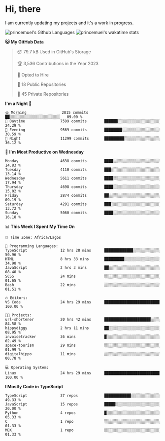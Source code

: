 # Hi, there

<!--
**princemuel/princemuel** is a ✨ _special_ ✨ repository because its `README.md` (this file) appears on your GitHub profile.

Here are some ideas to get you started:

- 🔭 I’m currently working on ...
- 🌱 I’m currently learning ...
- 👯 I’m looking to collaborate on ...
- 🤔 I’m looking for help with ...
- 💬 Ask me about ...
- 📫 How to reach me: ...
- 😄 Pronouns: ...
- ⚡ Fun fact: ...
-->

I am currently updating my projects and it's a work in progress.

![princemuel's Github Languages](https://github-readme-stats.vercel.app/api/top-langs/?username=princemuel&text_color=586069&layout=compact&hide_border=true&title_color=0366d6&count_private=true&include_all_commits=true&theme=tokyonight&show_icons=true)
![princemuel's wakatime stats](https://github-readme-stats.vercel.app/api/wakatime?username=princemuel&text_color=586069&layout=compact&hide_border=true&title_color=0366d6&count_private=true&include_all_commits=true&theme=tokyonight&show_icons=true)

<!--START_SECTION:waka-->
**🐱 My GitHub Data** 

> 📦 79.7 kB Used in GitHub's Storage 
 > 
> 🏆 3,536 Contributions in the Year 2023
 > 
> 💼 Opted to Hire
 > 
> 📜 18 Public Repositories 
 > 
> 🔑 45 Private Repositories 
 > 
**I'm a Night 🦉** 

```text
🌞 Morning                2815 commits        ██░░░░░░░░░░░░░░░░░░░░░░░   09.00 % 
🌆 Daytime                7599 commits        ██████░░░░░░░░░░░░░░░░░░░   24.29 % 
🌃 Evening                9569 commits        ████████░░░░░░░░░░░░░░░░░   30.59 % 
🌙 Night                  11299 commits       █████████░░░░░░░░░░░░░░░░   36.12 % 
```
📅 **I'm Most Productive on Wednesday** 

```text
Monday                   4638 commits        ████░░░░░░░░░░░░░░░░░░░░░   14.83 % 
Tuesday                  4110 commits        ███░░░░░░░░░░░░░░░░░░░░░░   13.14 % 
Wednesday                5611 commits        ████░░░░░░░░░░░░░░░░░░░░░   17.94 % 
Thursday                 4698 commits        ████░░░░░░░░░░░░░░░░░░░░░   15.02 % 
Friday                   2874 commits        ██░░░░░░░░░░░░░░░░░░░░░░░   09.19 % 
Saturday                 4291 commits        ███░░░░░░░░░░░░░░░░░░░░░░   13.72 % 
Sunday                   5060 commits        ████░░░░░░░░░░░░░░░░░░░░░   16.18 % 
```


📊 **This Week I Spent My Time On** 

```text
🕑︎ Time Zone: Africa/Lagos

💬 Programming Languages: 
TypeScript               12 hrs 28 mins      █████████████░░░░░░░░░░░░   50.96 % 
HTML                     8 hrs 33 mins       █████████░░░░░░░░░░░░░░░░   34.98 % 
JavaScript               2 hrs 3 mins        ██░░░░░░░░░░░░░░░░░░░░░░░   08.40 % 
SCSS                     24 mins             ░░░░░░░░░░░░░░░░░░░░░░░░░   01.65 % 
Bash                     22 mins             ░░░░░░░░░░░░░░░░░░░░░░░░░   01.51 % 

🔥 Editors: 
VS Code                  24 hrs 29 mins      █████████████████████████   100.00 % 

🐱‍💻 Projects: 
url-shortener            20 hrs 42 mins      █████████████████████░░░░   84.58 % 
hippydiggy               2 hrs 11 mins       ██░░░░░░░░░░░░░░░░░░░░░░░   08.95 % 
invoicetracker           36 mins             █░░░░░░░░░░░░░░░░░░░░░░░░   02.49 % 
space-tourism            29 mins             ░░░░░░░░░░░░░░░░░░░░░░░░░   01.99 % 
digitalhippo             11 mins             ░░░░░░░░░░░░░░░░░░░░░░░░░   00.78 % 

💻 Operating System: 
Linux                    24 hrs 29 mins      █████████████████████████   100.00 % 
```

**I Mostly Code in TypeScript** 

```text
TypeScript               37 repos            ████████████░░░░░░░░░░░░░   49.33 % 
JavaScript               15 repos            █████░░░░░░░░░░░░░░░░░░░░   20.00 % 
Python                   4 repos             █░░░░░░░░░░░░░░░░░░░░░░░░   05.33 % 
C                        1 repo              ░░░░░░░░░░░░░░░░░░░░░░░░░   01.33 % 
MDX                      1 repo              ░░░░░░░░░░░░░░░░░░░░░░░░░   01.33 % 
```




<!--END_SECTION:waka-->
